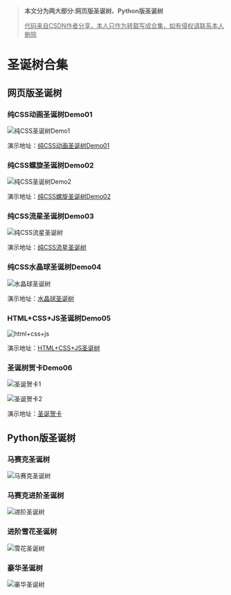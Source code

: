 > **本文分为两大部分:网页版圣诞树、Python版圣诞树**
>
> <u>代码来自CSDN作者分享，本人只作为转载写成合集，如有侵权请联系本人删除</u>


# 圣诞树合集

## 网页版圣诞树

### 纯CSS动画圣诞树Demo01

![纯CSS圣诞树Demo1](https://blog.emobook.cn/ChristmasTree/images/纯CSS圣诞树Demo1.png)


演示地址：[纯CSS动画圣诞树Demo01](https://blog.emobook.cn/ChristmasTree/纯CSS圣诞树Demo1.html)





### 纯CSS螺旋圣诞树Demo02

![纯CSS圣诞树Demo2](https://blog.emobook.cn/ChristmasTree/images/纯CSS圣诞树Demo2.png)


演示地址：[纯CSS螺旋圣诞树Demo02](https://blog.emobook.cn/ChristmasTree/纯CSS圣诞树Demo2.html)





### 纯CSS流星圣诞树Demo03

![纯CSS流星圣诞树](https://blog.emobook.cn/ChristmasTree/images/纯CSS流星圣诞树.png)


演示地址：[纯CSS流星圣诞树](https://blog.emobook.cn/ChristmasTree/纯CSS流星圣诞树.html)



### 纯CSS水晶球圣诞树Demo04

![水晶球圣诞树](https://blog.emobook.cn/ChristmasTree/images/水晶球圣诞树.png)


演示地址：[水晶球圣诞树](https://blog.emobook.cn/ChristmasTree/水晶球圣诞树.html)



### HTML+CSS+JS圣诞树Demo05

![html+css+js](https://blog.emobook.cn/ChristmasTree/images/html+css+js.png)


演示地址：[HTML+CSS+JS圣诞树](https://blog.emobook.cn/ChristmasTree/HTML+CSS+JS圣诞树.html)



### 圣诞树贺卡Demo06

![圣诞贺卡1](https://blog.emobook.cn/ChristmasTree/images/圣诞贺卡1.png)

![圣诞贺卡2](https://blog.emobook.cn/ChristmasTree/images/圣诞贺卡2.png)


演示地址：[圣诞贺卡](https://blog.emobook.cn/ChristmasTree/圣诞贺卡.html)



## Python版圣诞树

### 马赛克圣诞树

![马赛克圣诞树](https://blog.emobook.cn/ChristmasTree/images/马赛克圣诞树.png)



### 马赛克进阶圣诞树

![进阶圣诞树](https://blog.emobook.cn/ChristmasTree/images/进阶圣诞树.png)



### 进阶雪花圣诞树

![雪花圣诞树](https://blog.emobook.cn/ChristmasTree/images/雪花圣诞树.png)



### 豪华圣诞树

![豪华圣诞树](https://blog.emobook.cn/ChristmasTree/images/豪华圣诞树.png)
